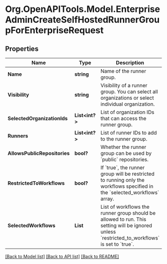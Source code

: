 # Org.OpenAPITools.Model.EnterpriseAdminCreateSelfHostedRunnerGroupForEnterpriseRequest

## Properties

Name | Type | Description | Notes
------------ | ------------- | ------------- | -------------
**Name** | **string** | Name of the runner group. | 
**Visibility** | **string** | Visibility of a runner group. You can select all organizations or select individual organization. | [optional] 
**SelectedOrganizationIds** | **List<int?>** | List of organization IDs that can access the runner group. | [optional] 
**Runners** | **List<int?>** | List of runner IDs to add to the runner group. | [optional] 
**AllowsPublicRepositories** | **bool?** | Whether the runner group can be used by &#x60;public&#x60; repositories. | [optional] [default to false]
**RestrictedToWorkflows** | **bool?** | If &#x60;true&#x60;, the runner group will be restricted to running only the workflows specified in the &#x60;selected_workflows&#x60; array. | [optional] [default to false]
**SelectedWorkflows** | **List<string>** | List of workflows the runner group should be allowed to run. This setting will be ignored unless &#x60;restricted_to_workflows&#x60; is set to &#x60;true&#x60;. | [optional] 

[[Back to Model list]](../README.md#documentation-for-models) [[Back to API list]](../README.md#documentation-for-api-endpoints) [[Back to README]](../README.md)

